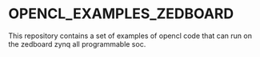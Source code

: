 # OPENCL_EXAMPLES_ZEDBOARD
This repository contains a set of examples of opencl code that can run on the zedboard zynq all programmable soc.
